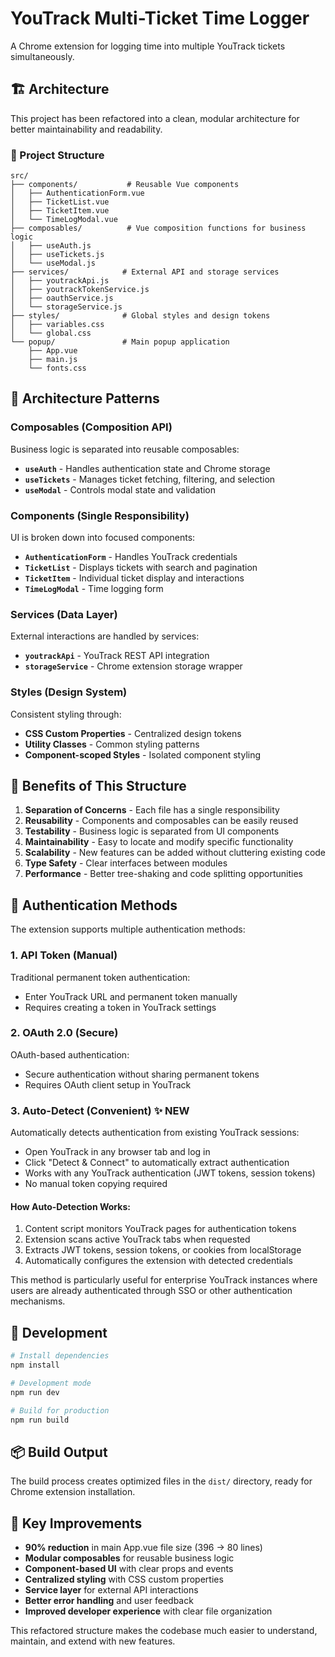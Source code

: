 # YouTrack Multi-Ticket Time Logger

A Chrome extension for logging time into multiple YouTrack tickets simultaneously.

## 🏗️ Architecture

This project has been refactored into a clean, modular architecture for better maintainability and readability.

### 📁 Project Structure

```
src/
├── components/           # Reusable Vue components
│   ├── AuthenticationForm.vue
│   ├── TicketList.vue
│   ├── TicketItem.vue
│   └── TimeLogModal.vue
├── composables/          # Vue composition functions for business logic
│   ├── useAuth.js
│   ├── useTickets.js
│   └── useModal.js
├── services/            # External API and storage services
│   ├── youtrackApi.js
│   ├── youtrackTokenService.js
│   ├── oauthService.js
│   └── storageService.js
├── styles/              # Global styles and design tokens
│   ├── variables.css
│   └── global.css
└── popup/               # Main popup application
    ├── App.vue
    ├── main.js
    └── fonts.css
```

## 🧱 Architecture Patterns

### **Composables** (Composition API)
Business logic is separated into reusable composables:

- **`useAuth`** - Handles authentication state and Chrome storage
- **`useTickets`** - Manages ticket fetching, filtering, and selection
- **`useModal`** - Controls modal state and validation

### **Components** (Single Responsibility)
UI is broken down into focused components:

- **`AuthenticationForm`** - Handles YouTrack credentials
- **`TicketList`** - Displays tickets with search and pagination
- **`TicketItem`** - Individual ticket display and interactions
- **`TimeLogModal`** - Time logging form

### **Services** (Data Layer)
External interactions are handled by services:

- **`youtrackApi`** - YouTrack REST API integration
- **`storageService`** - Chrome extension storage wrapper

### **Styles** (Design System)
Consistent styling through:

- **CSS Custom Properties** - Centralized design tokens
- **Utility Classes** - Common styling patterns
- **Component-scoped Styles** - Isolated component styling

## 🎯 Benefits of This Structure

1. **Separation of Concerns** - Each file has a single responsibility
2. **Reusability** - Components and composables can be easily reused
3. **Testability** - Business logic is separated from UI components
4. **Maintainability** - Easy to locate and modify specific functionality
5. **Scalability** - New features can be added without cluttering existing code
6. **Type Safety** - Clear interfaces between modules
7. **Performance** - Better tree-shaking and code splitting opportunities

## 🔐 Authentication Methods

The extension supports multiple authentication methods:

### 1. **API Token** (Manual)
Traditional permanent token authentication:
- Enter YouTrack URL and permanent token manually
- Requires creating a token in YouTrack settings

### 2. **OAuth 2.0** (Secure)
OAuth-based authentication:
- Secure authentication without sharing permanent tokens
- Requires OAuth client setup in YouTrack

### 3. **Auto-Detect** (Convenient) ✨ **NEW**
Automatically detects authentication from existing YouTrack sessions:
- Open YouTrack in any browser tab and log in
- Click "Detect & Connect" to automatically extract authentication
- Works with any YouTrack authentication (JWT tokens, session tokens)
- No manual token copying required

#### How Auto-Detection Works:
1. Content script monitors YouTrack pages for authentication tokens
2. Extension scans active YouTrack tabs when requested
3. Extracts JWT tokens, session tokens, or cookies from localStorage
4. Automatically configures the extension with detected credentials

This method is particularly useful for enterprise YouTrack instances where users are already authenticated through SSO or other authentication mechanisms.

## 🔧 Development

```bash
# Install dependencies
npm install

# Development mode
npm run dev

# Build for production
npm run build
```

## 📦 Build Output

The build process creates optimized files in the `dist/` directory, ready for Chrome extension installation.

## 🚀 Key Improvements

- **90% reduction** in main App.vue file size (396 → 80 lines)
- **Modular composables** for reusable business logic
- **Component-based UI** with clear props and events
- **Centralized styling** with CSS custom properties
- **Service layer** for external API interactions
- **Better error handling** and user feedback
- **Improved developer experience** with clear file organization

This refactored structure makes the codebase much easier to understand, maintain, and extend with new features. 